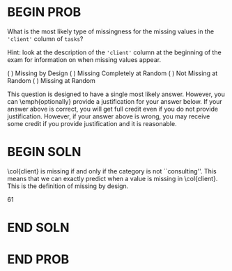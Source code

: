 # BEGIN PROB

What is the most likely type of missingness for the missing values in the `'client'` column of `tasks`?

Hint: look at the description of the `'client'` column at the beginning of the exam for information on when missing values appear.

( ) Missing by Design
( ) Missing Completely at Random
( ) Not Missing at Random
( ) Missing at Random

This question is designed to have a single most likely answer. However, you can \emph{optionally} provide
a justification for your answer below.
If your answer above is correct, you will get full credit even if you do not
provide justification. However, if your answer above is wrong, you may receive
some credit if you provide justification and it is reasonable.

# BEGIN SOLN

\col{client} is missing if and only if the category is not 
``consulting''. This means that
we can exactly predict when a value is missing in \col{client}. This is the definition of
missing by design.

61
# END SOLN

# END PROB